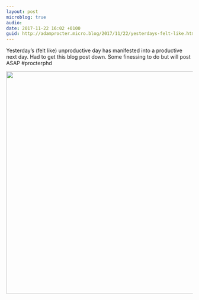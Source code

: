 ```yaml
---
layout: post
microblog: true
audio: 
date: 2017-11-22 16:02 +0100
guid: http://adamprocter.micro.blog/2017/11/22/yesterdays-felt-like.html
---
```

Yesterday’s (felt like) unproductive day has manifested into a productive next day. Had to get this blog post down. Some finessing to do but will post ASAP #procterphd

<img src="http://discursive.adamprocter.co.uk/uploads/2017/d81a9825b1.jpg" width="600" height="600" />
